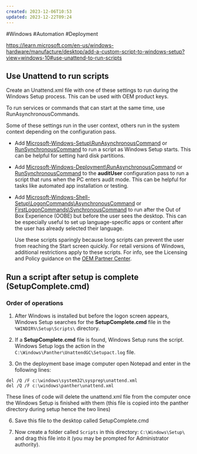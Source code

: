```yaml
---
created: 2023-12-06T10:53
updated: 2023-12-22T09:24
---
```

#Windows #Automation #Deployment 

https://learn.microsoft.com/en-us/windows-hardware/manufacture/desktop/add-a-custom-script-to-windows-setup?view=windows-10#use-unattend-to-run-scripts

## Use Unattend to run scripts

Create an Unattend.xml file with one of these settings to run during the Windows Setup process. This can be used with OEM product keys.

To run services or commands that can start at the same time, use RunAsynchronousCommands.

Some of these settings run in the user context, others run in the system context depending on the configuration pass.

- Add [Microsoft-Windows-Setup\RunAsynchronousCommand](https://learn.microsoft.com/en-us/windows-hardware/customize/desktop/unattend/microsoft-windows-setup-runasynchronous-runasynchronouscommand) or [RunSynchronousCommand](https://learn.microsoft.com/en-us/windows-hardware/customize/desktop/unattend/microsoft-windows-setup-runsynchronous-runsynchronouscommand) to run a script as Windows Setup starts. This can be helpful for setting hard disk partitions.
    
- Add [Microsoft-Windows-Deployment\RunAsynchronousCommand](https://learn.microsoft.com/en-us/windows-hardware/customize/desktop/unattend/microsoft-windows-deployment-runasynchronous-runasynchronouscommand) or [RunSynchronousCommand](https://learn.microsoft.com/en-us/windows-hardware/customize/desktop/unattend/microsoft-windows-deployment-runsynchronous-runsynchronouscommand) to the **auditUser** configuration pass to run a script that runs when the PC enters audit mode. This can be helpful for tasks like automated app installation or testing.
    
- Add [Microsoft-Windows-Shell-Setup\LogonCommands\AsynchronousCommand](https://learn.microsoft.com/en-us/windows-hardware/customize/desktop/unattend/microsoft-windows-shell-setup-logoncommands) or [FirstLogonCommands\SynchronousCommand](https://learn.microsoft.com/en-us/windows-hardware/customize/desktop/unattend/microsoft-windows-shell-setup-firstlogoncommands) to run after the Out of Box Experience (OOBE) but before the user sees the desktop. This can be especially useful to set up language-specific apps or content after the user has already selected their language.
    
    Use these scripts sparingly because long scripts can prevent the user from reaching the Start screen quickly. For retail versions of Windows, additional restrictions apply to these scripts. For info, see the Licensing and Policy guidance on the [OEM Partner Center](https://go.microsoft.com/fwlink/?LinkId=131358).


## Run a script after setup is complete (SetupComplete.cmd)

### Order of operations

1. After Windows is installed but before the logon screen appears, Windows Setup searches for the **SetupComplete.cmd** file in the ```%WINDIR%\Setup\Scripts\``` directory.

3. If a **SetupComplete.cmd** file is found, Windows Setup runs the script. Windows Setup logs the action in the ```C:\Windows\Panther\UnattendGC\Setupact.log``` file.

4. On the deployment base image computer open Notepad and enter in the following lines:
```
del /Q /F c:\windows\system32\sysprep\unattend.xml  
del /Q /F c:\windows\panther\unattend.xml
```

These lines of code will delete the unattend.xml file from the computer once the Windows Setup is finished with them (this file is copied into the panther directory during setup hence the two lines)

6. Save this file to the desktop called SetupComplete.cmd

7. Now create a folder called ```Scripts``` in this directory: ```C:\Windows\Setup\``` and drag this file into it (you may be prompted for Administrator authority).
